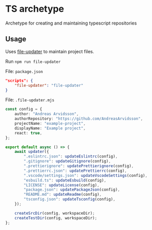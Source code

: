 # TS archetype

Archetype for creating and maintaining typescript repositories

## Usage

Uses [file-updater](https://www.npmjs.com/package/file-updater) to maintain project files.

Run `npm run file-updater`

File: `package.json`

```json
"scripts": {
    "file-updater": "file-updater"
}
```

File: `.file-updater.mjs`

```ts
const config = {
    author: "Andreas Arvidsson",
    authorRepository: "https://github.com/AndreasArvidsson",
    projectName: "example-project",
    displayName: "Example project",
    react: true,
};

export default async () => {
    await updater({
        ".eslintrc.json": updateEslintrc(config),
        ".gitignore": updateGitignore(config),
        ".prettierignore": updatePrettierignore(config),
        ".prettierrc.json": updatePrettierrc(config),
        ".vscode/settings.json": updateVscodeSettings(config),
        "esbuild.ts": updateEsbuild(config),
        "LICENSE": updateLicense(config),
        "package.json": updatePackageJson(config),
        "README.md": updateReadme(config),
        "tsconfig.json": updateTsconfig(config),
    });

    createSrcDir(config, workspaceDir);
    createTestDir(config, workspaceDir);
};
```

